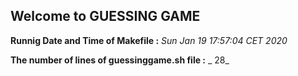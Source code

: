 ## Welcome to GUESSING GAME



**Runnig Date and Time of Makefile :** _Sun Jan 19 17:57:04 CET 2020_

**The number of lines of guessinggame.sh file :** _      28_ 
